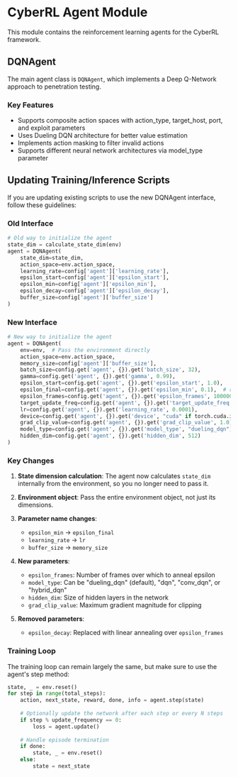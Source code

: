 # CyberRL Agent Module

This module contains the reinforcement learning agents for the CyberRL framework.

## DQNAgent

The main agent class is `DQNAgent`, which implements a Deep Q-Network approach to penetration testing.

### Key Features

- Supports composite action spaces with action_type, target_host, port, and exploit parameters
- Uses Dueling DQN architecture for better value estimation
- Implements action masking to filter invalid actions
- Supports different neural network architectures via model_type parameter

## Updating Training/Inference Scripts

If you are updating existing scripts to use the new DQNAgent interface, follow these guidelines:

### Old Interface

```python
# Old way to initialize the agent
state_dim = calculate_state_dim(env)
agent = DQNAgent(
    state_dim=state_dim, 
    action_space=env.action_space, 
    learning_rate=config['agent']['learning_rate'],
    epsilon_start=config['agent']['epsilon_start'],
    epsilon_min=config['agent']['epsilon_min'],
    epsilon_decay=config['agent']['epsilon_decay'],
    buffer_size=config['agent']['buffer_size']
)
```

### New Interface

```python
# New way to initialize the agent
agent = DQNAgent(
    env=env,  # Pass the environment directly
    action_space=env.action_space,
    memory_size=config['agent']['buffer_size'],
    batch_size=config.get('agent', {}).get('batch_size', 32),
    gamma=config.get('agent', {}).get('gamma', 0.99),
    epsilon_start=config.get('agent', {}).get('epsilon_start', 1.0),
    epsilon_final=config.get('agent', {}).get('epsilon_min', 0.1),  # renamed from epsilon_min
    epsilon_frames=config.get('agent', {}).get('epsilon_frames', 100000),  # new parameter
    target_update_freq=config.get('agent', {}).get('target_update_freq', 1000),
    lr=config.get('agent', {}).get('learning_rate', 0.0001),
    device=config.get('agent', {}).get('device', "cuda" if torch.cuda.is_available() else "cpu"),
    grad_clip_value=config.get('agent', {}).get('grad_clip_value', 1.0),
    model_type=config.get('agent', {}).get('model_type', "dueling_dqn"),
    hidden_dim=config.get('agent', {}).get('hidden_dim', 512)
)
```

### Key Changes

1. **State dimension calculation**: The agent now calculates `state_dim` internally from the environment, so you no longer need to pass it.

2. **Environment object**: Pass the entire environment object, not just its dimensions.

3. **Parameter name changes**:
   - `epsilon_min` → `epsilon_final`
   - `learning_rate` → `lr`
   - `buffer_size` → `memory_size`

4. **New parameters**:
   - `epsilon_frames`: Number of frames over which to anneal epsilon
   - `model_type`: Can be "dueling_dqn" (default), "dqn", "conv_dqn", or "hybrid_dqn"
   - `hidden_dim`: Size of hidden layers in the network
   - `grad_clip_value`: Maximum gradient magnitude for clipping

5. **Removed parameters**:
   - `epsilon_decay`: Replaced with linear annealing over `epsilon_frames`

### Training Loop

The training loop can remain largely the same, but make sure to use the agent's step method:

```python
state, _ = env.reset()
for step in range(total_steps):
    action, next_state, reward, done, info = agent.step(state)
    
    # Optionally update the network after each step or every N steps
    if step % update_frequency == 0:
        loss = agent.update()
    
    # Handle episode termination
    if done:
        state, _ = env.reset()
    else:
        state = next_state
``` 